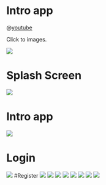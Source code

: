 # Intro app

@[youtube](DFY-xl_O0EE)

Click to images.

[![](images/demo.JPG)](https://www.youtube.com/watch?v=DFY-xl_O0EE)

# Splash Screen
![](images/splash.jpg)
# Intro app
![](images/21743102_483289722038174_175209643461575973_n.jpg)
# Login
![](images/login_introduce.jpg)
#Register
![](images/register_introduce.jpg)
![](images/home_introduce.jpg)
![](images/21766853_483284228705390_2036838951838085639_n.jpg)
![](images/21685962_483283962038750_9034890688582953230_n.jpg)
![](images/21687593_483283942038752_1194657638348989951_n.jpg)
![](images/21687916_483289705371509_3821286058483111406_n)
![](images/map.jpg)
![](images/21752402_483313445369135_2055357952105899030_n.jpg)






